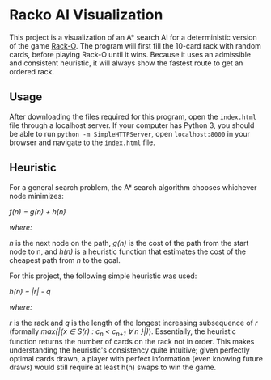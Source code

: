 # Racko AI Visualization
This project is a visualization of an A* search AI for a deterministic version of the game [Rack-O](https://howdoyouplayit.com/rack-o-rules-bonus-rack-o-rules/). The program will first fill the 10-card rack with random cards, before playing Rack-O until it wins. Because it uses an admissible and consistent heuristic, it will always show the fastest route to get an ordered rack. 

## Usage

After downloading the files required for this program, open the `index.html` file through a localhost server. If your computer has Python 3, you should be able to run `python -m SimpleHTTPServer`, open `localhost:8000` in your browser and navigate to the `index.html` file. 

## Heuristic

For a general search problem, the A* search algorithm chooses whichever node minimizes: 

*f(n) = g(n) + h(n)*

*where:* 

*n* is the next node on the path, *g(n)* is the cost of the path from the start node to n, and *h(n)* is a heuristic function that estimates the cost of the cheapest path from *n* to the goal. 

For this project, the following simple heuristic was used: 

*h(n) = |r| - q*

*where:* 

*r* is the rack and *q* is the length of the longest increasing subsequence of *r* (formally *max(|{x ∈ S(r) : c<sub>n</sub> < c<sub>n+1</sub> ∀ n }|)*). Essentially, the heuristic function returns the number of cards on the rack not in order. This makes understanding the heuristic's consistency quite intuitive; given perfectly optimal cards drawn, a player with perfect information (even knowing future draws) would still require at least h(n) swaps to win the game. 

